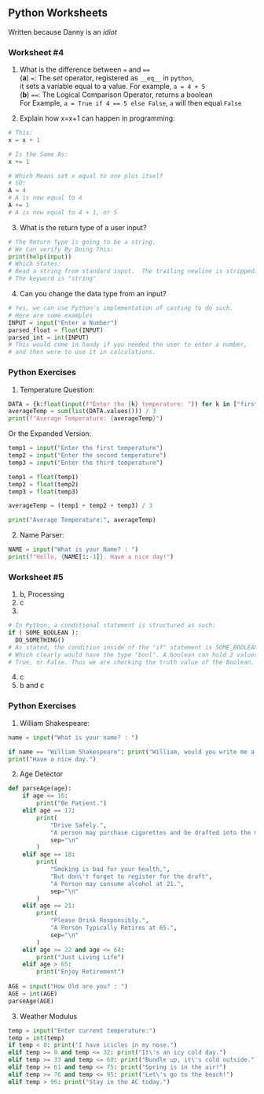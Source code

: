 ## Python Worksheets

Written because Danny is an *idiot*

### Worksheet #4
1. What is the difference between `=` and `==`<br>
  (**a**) `=`: The *set* operator, registered as `__eq__` in `python`, <br>
  it sets a variable equal to a value. For example, `a = 4 + 5` <br>
  (**b**) `==`: The Logical Comparison Operator, returns a boolean<br>
  For Example, `a = True if 4 == 5 else False`, `a` will then equal `False`<br>

2. Explain how x=x+1 can happen in programming:<br>

~~~py
# This:
x = x + 1

# Is the Same As:
x += 1

# Which Means set x equal to one plus itself
# SO:
A = 4
# A is now equal to 4
A += 1
# A is now equal to 4 + 1, or 5
~~~

3. What is the return type of a user input?<br>
~~~py
# The Return Type is going to be a string.
# We Can verify By Doing This:
print(help(input))
# Which States:
# Read a string from standard input.  The trailing newline is stripped.
# The keyword is "string"
~~~

4. Can you change the data type from an input?<br>
~~~py
# Yes, we can use Python's implementation of casting to do such.
# Here are some examples
INPUT = input("Enter a Number")
parsed_float = float(INPUT)
parsed_int = int(INPUT)
# This would come in handy if you needed the user to enter a number,
# and then were to use it in calculations.
~~~

### Python Exercises
1. Temperature Question:<br>
~~~py
DATA = {k:float(input(f"Enter the {k} temperature: ")) for k in ["first", "second", "third"]}
averageTemp = sum(list(DATA.values())) / 3
print(f"Average Temperature: {averageTemp}")
~~~
Or the Expanded Version:<br>
~~~py
temp1 = input("Enter the first temperature")
temp2 = input("Enter the second temperature")
temp3 = input("Enter the third temperature")

temp1 = float(temp1)
temp2 = float(temp2)
temp3 = float(temp3)

averageTemp = (temp1 + temp2 + temp3) / 3

print("Average Temperature:", averageTemp)
~~~

2. Name Parser:
~~~py
NAME = input("What is your Name? : ")
print(f"Hello, {NAME[1:-1]}. Have a nice day!")
~~~

### Worksheet #5
1) b, Processing <br>
2) c <br>
3) <br>

~~~py
# In Python, a conditional statement is structured as such:
if ( SOME_BOOLEAN ):
  DO_SOMETHING()
# As stated, the condition inside of the "if" statement is SOME_BOOLEAN,
# Which clearly would have the type "bool". A boolean can hold 2 values,
# True, or False. Thus we are checking the truth value of the Boolean.
~~~
4) c
5) b and c

### Python Exercises
1. William Shakespeare:<br>
~~~py
name = input("What is your name? : ")

if name == "William Shakespeare": print("William, would you write me a sonnet?")
print("Have a nice day.")
~~~

2. Age Detector<br>
~~~py
def parseAge(age):
    if age <= 16:
        print("Be Patient.")
    elif age == 17:
        print(
            "Drive Safely.",
            "A person may purchase cigarettes and be drafted into the military at 18.",
            sep="\n"
        )
    elif age == 18:
        print(
            "Smoking is bad for your health,",
            "But don\'t forget to register for the draft",
            "A Person may consume alcohol at 21.",
            sep="\n"
        )
    elif age == 21:
        print(
            "Please Drink Responsibly.",
            "A Person Typically Retires at 65.",
            sep="\n"
        )
    elif age >= 22 and age <= 64:
        print("Just Living Life")
    elif age > 65:
        print("Enjoy Retirement")
        
AGE = input("How Old are you? : ")
AGE = int(AGE)
parseAge(AGE)
~~~

3. Weather Modulus<br>
~~~py
temp = input("Enter current temperature:")
temp = int(temp)
if temp < 0: print("I have icicles in my nose.")
elif temp >= 0 and temp <= 32: print("It\'s an icy cold day.")
elif temp >= 33 and temp <= 60: print("Bundle up, it\'s cold outside.")
elif temp >= 61 and temp <= 75: print("Spring is in the air!")
elif temp >= 76 and temp <= 95: print("Let\'s go to the beach!")
elif temp > 96: print("Stay in the AC today.")
~~~







